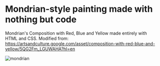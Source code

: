 # Mondrian-style painting made with nothing but code
Mondrian's Composition with Red, Blue and Yellow made entirely with HTML and CSS.
Modified from: https://artsandculture.google.com/asset/composition-with-red-blue-and-yellow/5QG2Fm_LGUWAHA?hl=en

![mondrian](https://github.com/TanyaStefanova/css-projects/assets/79509493/7768dcbc-6867-4f37-9e04-d1cd1198910b)

